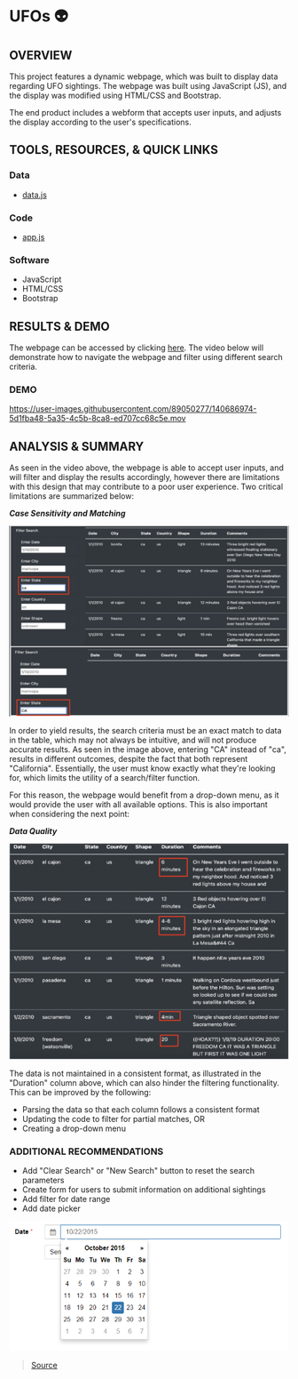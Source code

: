 # UFOs :alien:

## OVERVIEW

This project features a dynamic webpage, which was built to display data regarding UFO sightings. The webpage was built using JavaScript (JS), and the display was modified using HTML/CSS and Bootstrap.

The end product includes a webform that accepts user inputs, and adjusts the display according to the user's specifications.

## TOOLS, RESOURCES, & QUICK LINKS

### Data

 * [data.js](https://github.com/farwaali08/UFOs/blob/a9786791d7d55218b373279c1fb2ebf3a25be212/static/js/data.js)

### Code

* [app.js](https://github.com/farwaali08/UFOs/blob/cb5949a3ecedd5342b5196552cf0980e70dd8ac2/static/js/app.js)

### Software

 * JavaScript
 * HTML/CSS
 * Bootstrap

## RESULTS & DEMO 

The webpage can be accessed by clicking [here](https://farwaali08.github.io/UFOs/). The video below will demonstrate how to navigate the webpage and filter using different search criteria.

### DEMO

https://user-images.githubusercontent.com/89050277/140686974-5d1fba48-5a35-4c5b-8ca8-ed707cc68c5e.mov



## ANALYSIS & SUMMARY

As seen in the video above, the webpage is able to accept user inputs, and will filter and display the results accordingly, however there are limitations with this design that may contribute to a poor user experience. Two critical limitations are summarized below:

***Case Sensitivity and Matching***

![alt_text](https://github.com/farwaali08/UFOs/blob/ab0470518c07c3a590038b0570c944896b43ece6/static/images/case_sensitive.png)


In order to yield results, the search criteria must be an exact match to data in the table, which may not always be intuitive, and will not produce accurate results. As seen in the image above, entering "CA" instead of "ca", results in different outcomes, despite the fact that both represent "California". Essentially, the user must know exactly what they're looking for, which limits the utility of a search/filter function.

For this reason, the webpage would benefit from a drop-down menu, as it would provide the user with all available options. This is also important when considering the next point:

***Data Quality***

![alt_text](https://github.com/farwaali08/UFOs/blob/ab0470518c07c3a590038b0570c944896b43ece6/static/images/needs_parsing.png)

The data is not maintained in a consistent format, as illustrated in the "Duration" column above, which can also hinder the filtering functionality. This can be improved by the following:

* Parsing the data so that each column follows a consistent format
* Updating the code to filter for partial matches, OR
* Creating a drop-down menu

### ADDITIONAL RECOMMENDATIONS

* Add "Clear Search" or "New Search" button to reset the search parameters
* Create form for users to submit information on additional sightings  
* Add filter for date range
* Add date picker
       
 ![alt_text](https://github.com/farwaali08/UFOs/blob/684a9ed6e7098b886718fc073d10c7994d966533/static/images/example_date.png)
 
   >[Source](https://formden.com/blog/date-picker)
